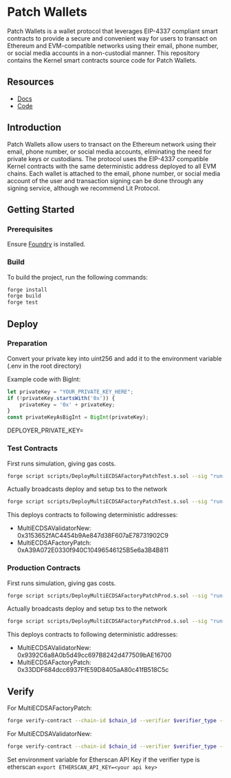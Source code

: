 # Patch Wallets

Patch Wallets is a wallet protocol that leverages EIP-4337 compliant smart contracts to provide a secure and convenient way for users to transact on Ethereum and EVM-compatible networks using their email, phone number, or social media accounts in a non-custodial manner. This repository contains the Kernel smart contracts source code for Patch Wallets.

## Resources

- [Docs](https://docs.patchwallet.com/projects/patch-wallets)
- [Code](https://github.com/PaymagicXYZ/kernel)

## Introduction

Patch Wallets allow users to transact on the Ethereum network using their email, phone number, or social media accounts, eliminating the need for private keys or custodians. The protocol uses the EIP-4337 compatible Kernel contracts with the same deterministic address deployed to all EVM chains. Each wallet is attached to the email, phone number, or social media account of the user and transaction signing can be done through any signing service, although we recommend Lit Protocol.

## Getting Started

### Prerequisites

Ensure [Foundry](https://github.com/foundry-rs/foundry) is installed.

### Build

To build the project, run the following commands:

```bash
forge install
forge build
forge test
```

## Deploy

### Preparation
Convert your private key into uint256 and add it to the environment variable (.env in the root directory)

Example code with BigInt:
```javascript
let privateKey = "YOUR_PRIVATE_KEY_HERE";
if (!privateKey.startsWith('0x')) {
    privateKey = '0x' + privateKey;
}
const privateKeyAsBigInt = BigInt(privateKey);
```

DEPLOYER_PRIVATE_KEY=<Private key in uint256>
### Test Contracts

First runs simulation, giving gas costs.

```bash
forge script scripts/DeployMultiECDSAFactoryPatchTest.s.sol --sig "run(bytes32 salt)" "0x1" --fork-url
```

Actually broadcasts deploy and setup txs to the network

```bash
forge script scripts/DeployMultiECDSAFactoryPatchTest.s.sol --sig "run(bytes32 salt)" "0x1" --fork-url <RPC_URL> --broadcast
```

This deploys contracts to following deterministic addresses:

- MultiECDSAValidatorNew: 0x3153652fAC4454b9Ae847d38F607aE78731902C9
- MultiECDSAFactoryPatch: 0xA39A072E0330f940C10496546125B5e6a3B4B811

### Production Contracts

First runs simulation, giving gas costs.

```bash
forge script scripts/DeployMultiECDSAFactoryPatchProd.s.sol --sig "run(bytes32 salt)" "0x2" --fork-url <RPC_URL>
```

Actually broadcasts deploy and setup txs to the network

```bash
forge script scripts/DeployMultiECDSAFactoryPatchProd.s.sol --sig "run(bytes32 salt)" "0x2" --fork-url <RPC_URL> --broadcast
```

This deploys contracts to following deterministic addresses:

- MultiECDSAValidatorNew: 0x9392C6a8A0b5d49cc697B8242d477509bAE16700
- MultiECDSAFactoryPatch: 0x33DDF684dcc6937FfE59D8405aA80c41fB518C5c


## Verify

For MultiECDSAFactoryPatch: 
```bash
forge verify-contract --chain-id $chain_id --verifier $verifier_type --verifier-url $verifier_url <0xA39A072E0330f940C10496546125B5e6a3B4B811/0x33DDF684dcc6937FfE59D8405aA80c41fB518C5c> src/factory/MultiECDSAFactoryPatch.sol:MultiECDSAFactoryPatch
```
For MultiECDSAValidatorNew:
```bash
forge verify-contract --chain-id $chain_id --verifier $verifier_type --verifier-url $verifier_url <0x3153652fAC4454b9Ae847d38F607aE78731902C9/0x9392C6a8A0b5d49cc697B8242d477509bAE16700> src/validator/MultiECDSAValidatorNew.sol:MultiECDSAValidatorNew
```

Set environment variable for Etherscan API Key if the verifier type is etherscan `export ETHERSCAN_API_KEY=<your api key>`
